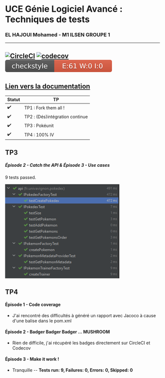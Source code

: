 # UCE Génie Logiciel Avancé : Techniques de tests

### EL HAJOUI Mohamed - M1 ILSEN GROUPE 1

----------

[![CircleCI](https://circleci.com/gh/MohamedEHJ/ceri-m1-techniques-de-test/tree/master.svg?style=svg)](https://circleci.com/gh/MohamedEHJ/ceri-m1-techniques-de-test/tree/master)
[![codecov](https://codecov.io/gh/MohamedEHJ/ceri-m1-techniques-de-test/branch/master/graph/badge.svg?token=0MRMB92WDH)](https://codecov.io/gh/MohamedEHJ/ceri-m1-techniques-de-test)
![Checkstyle](img/badges/checkstyle-result.svg)
---------------
[Lien vers la documentation](https://mohamedehj.github.io/ceri-m1-techniques-de-test/fr/univavignon/pokedex/api/package-summary.html)
---------------

| Statut             | TP                              |
|--------------------|---------------------------------|
| :heavy_check_mark: | TP1 : Fork them all !           |
| :heavy_check_mark: | TP2 : (Dés)intégration continue |
| :heavy_check_mark: | TP3 : Pokéunit                  |          
| :heavy_check_mark: | TP4 : 100% IV                   |          

## TP3

##### Épisode 2 - Catch the API & Épisode 3 - Use cases

9 tests passed.

<img src="img/tp3.png"
title="Test au commit."
/>

## TP4

#### Épisode 1 - Code coverage

<ul>
  <li>J'ai rencontré des difficultés à généré un rapport avec Jacoco à cause d'une balise <pluginManagement> dans le pom.xml</pluginManagement></li>
</ul> 

#### Épisode 2 - Badger Badger Badger … MUSHROOM

<ul>
   <li>Rien de difficile, j'ai récupéré les badges directement sur CircleCI et Codecov</li> 
</ul> 

#### Épisode 3 - Make it work !

<ul>
    <li>Tranquille -- <b>Tests run: 9, Failures: 0, Errors: 0, Skipped: 0</b></li>
</ul> 
